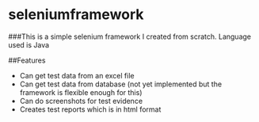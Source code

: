 # seleniumframework

###This is a simple selenium framework I created from scratch.
Language used is Java


##Features
* Can get test data from an excel file
* Can get test data from database (not yet implemented but the framework is flexible enough for this)
* Can do screenshots for test evidence
* Creates test reports which is in html format

